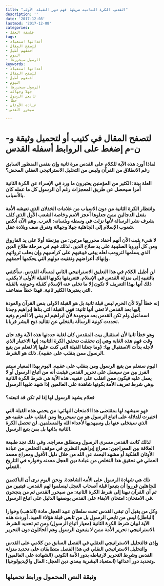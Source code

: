 ```yaml
---
title: "القدس، الكرة الثانية شرطها فهم دور القبلة الأولى"
description: ''
date: '2017-12-08'
lastmod: '2017-12-08'
categories:
- فلسفة العقل
tags:
- أعدائها استعباد
- لتصفح المقال
- أحمقهم أطيل
- اليوم
- الرسول سيحررها
keywords:
- أعدائها استعباد
- لتصفح المقال
- أحمقهم أطيل
- اليوم
- الرسول سيحررها
- جهلا وجهالة
- تابعي الرسول
- خطأ
- عبادة الأوثان
- سيحرر القدس

---
```

# **لتصفح المقال في كتيب أو لتحميل وثيقة و-ن-م إضغط على الروابط أسفله** **القدس**

### لماذا أورد هذه الآية للكلام على القدس مرة ثانية وإن بنفس المنظور السابق رغم الانطلاق من القرآن وليس من التحليل الاستراتيجي العقلي المحض؟

### العلة بينة: الكثير من المؤمنين يعتبرون ما ورد في الإسراء عن الكرة الثانية أمرا سيحصل عن طريق المعجزات رغم أن الرسول كل ما عمله كان بالأسباب.

### وانتظار الكرة الثانية من دون الاسباب من علامات الخذلان الذي تعيشه الأمة بفعل الدجالين ممن جعلوها أعجز الامم وخاصة الشعب الأول الذي كلف بشرف نشر الرسالة لأنها نزلت في وسطه وبلسانه: العرب. وهم الآن أنكص شعوب الإسلام إلى الجاهلية جهلا وجهالة وتفرق صف وبلادة عقل.

### لا شيء يثبت الآن أنهم أحفاد محرريها مرتين: من بيزنطة أولا على يد الفاروق ومن كل أوروبا الصليبية على يد صلاح الدين. لذلك فهم في مرحلة طلاح الدين الذي يسلمها لترومب لعله يبقى فيبقيهم على كراسيهم وإن بحلب ثرواتهم وإنهاك أعراضهم وتفتيت دولهم التي يحكمها أحمقهم.

### لن أطيل الكلام في هذا التعليق الاستراتيجي الثاني لمسألة القدس. سأكتفي بالتنبيه إلى منزلة القدس في الإسلام. فتعريفها بكونها القبلة الأولى لا يكفي. ذلك أنها بهذا التعريف لا تكون إلا ما تخلى عنه الإسلام كقبلة وعوضه بالقبلة التي يعتبرها الكثير ثانية. فهذا خطأ مضاعف.

### إنه خطأ أولا لأن الحرم ليس قبلة ثانية بل هو القبلة الاولى بنص القرآن والعودة إليها بعد القدس لا تعني أنها ثانية: فهي القبلة التي بناها إبراهيم وجدنا اسماعيل ولم تكن القدس بعد موجودة لأن ابراهيم لم يبني إلا الحرم وفيه تحددت كونية الرسالة بالتخلي عن تقاليد ذبح البشر قربانا.

### وهو خطأ ثانيا لأن استقبال بيت المقدس كان لغاية حددتها هذه الآية وقد حان وقت فهم هذه الغاية وهي إن تحققت تتحقق الكرة الثانية: إنها الاختبار الذي لأجله بدأت الاستقبال بها: {وما جعلنا القبلة التي كنت عليها إلا لنعلم من يتبع الرسول ممن ينقلب على عقبيه}. ذلك هو الشرط.

### اليوم سنعلم من يتبع الرسول ومن ينقلب على عقبيه. اليوم بهذا المعيار سيتم الفرز بين من سيعمل على تحرير القدس فيثبت أنه من أتباع الرسول أو لا يعمل عليه فيكون ممن انقلب على عقبيه. هذه الآية هي شرط الكرة الثانية وهي شرط تعريف الأمة بكونها شاهدة على العالمين إذا شهد عليها الرسول.

### فعلام يشهد الرسول لها إذا لم تكن قد اتبعته؟

### فهو سيشهد لها بمقتضى هذا الامتحان النهائي: من يحمي هذه القبلة التي اختيرت للدلالة على اتباع الرسول هو من سيحررها ومن انقلب على عقبيه هو الذي سيتخلى عنها بل وسيهديها لأعداء الله والمسلمين. لن تحصل الكرة الثانية بذاتها بل بمن يتبع الرسول.

### لذلك كانت القدس مسرى الرسول ومنطلق معراجه. وفي ذلك نجد طبيعة العلاقة بين المعراجين: معراج إبراهيم النظري في موقف التخلص من عبادة الأوثان الفلكية أو مشهد البحث عن الله من خلال دليل الأفول ومعراج محمد العملي في تحقيق هذا التخلص من عبادة دين العجل معدنه وخواره في التاريخ الفعلي.

### تلك هي شهادة الرسول على الأمة الشاهدة. ونحن اليوم نرى أن الناكصين للجاهلين قرروا أن يتبعوا قبلة أصحاب العجل ليسلموا لهم القدس. فيتبين من ثم أن القرآن نبهنا إلى شرط الكرة الثانية: من سيحرر القدس ثم من ينجحون في الامتحان: امتحان الابقاء على القدس بوصفها الدليل على اتباع الرسول.

### وكل من يقبل أن تبقى القدس تحت سلطان عبيد العجل مادة (الذهب) وخوارا (الباطل) ليس من تابعي الرسول بل من تابعي قبلة هؤلاء العبيد. أوردت هذه الآية لبيان شرط الكرة الثانية (معيار اتباع الرسول) ومن ثم تحديد الشرط الاستراتيجي: تحرير الأمة ممن لا يتبعون الرسول وهم الحائلون دون التحرير.

### وإذن فالتحليل الاستراتيجي العقلي في الفصل السابق من كلامي على القدس والتحليل الاستراتيجي النقلي في هذا الفصل متطابقان على تحديد منزلة القدس وشرط التحرير لارتباطه بدور الأمة الكوني (الشهادة على العالمين) وتحديد دور أعدائها (استعباد البشرية ببعدي دين العجل: المال والإيديولوجيا).

## وثيقة النص المحمول ورابط تحميلها

###